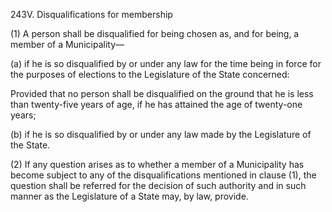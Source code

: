 243V. Disqualifications for membership

(1) A person shall be disqualified for being chosen as, and for being, a member of a Municipality—

(a) if he is so disqualified by or under any law for the time being in force for the purposes of elections to the Legislature of the State concerned:

Provided that no person shall be disqualified on the ground that he is less than twenty-five years of age, if he has attained the age of twenty-one years;

(b) if he is so disqualified by or under any law made by the Legislature of the State.

(2) If any question arises as to whether a member of a Municipality has become subject to any of the disqualifications mentioned in clause (1), the question shall be referred for the decision of such authority and in such manner as the Legislature of a State may, by law, provide.

